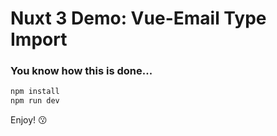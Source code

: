 # Nuxt 3 Demo: Vue-Email Type Import

### You know how this is done...

```bash
npm install
npm run dev
```

Enjoy! 😗
